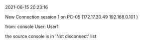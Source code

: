 2021-06-15 20:23:16 

New Connection session 1 on PC-05 (172.17.30.49 192.168.0.101 )

from: console User: User1

the source console is in 'Not disconnect' list